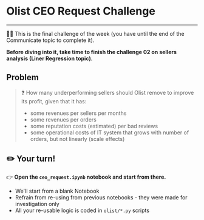 # Olist CEO Request Challenge
---

🏋️‍♀️ This is the final challenge of the week (you have until the end of the Communicate topic to complete it).

**Before diving into it, take time to finish the challenge 02 on sellers analysis (Liner Regression topic)**.

## Problem

>❓ How many underperforming sellers should Olist remove to improve its profit, given that it has:
> - some revenues per sellers per months
> - some revenues per orders
> - some reputation costs (estimated) per bad reviews
> - some operational costs of IT system that grows with number of orders, but not linearly (scale effects)

## ✏️ Your turn!

👉 **Open the `ceo_request.ipynb` notebook and start from there.**

- We'll start from a blank Notebook
- Refrain from re-using from previous notebooks - they were made for investigation only
- All your re-usable logic is coded in `olist/*.py` scripts
